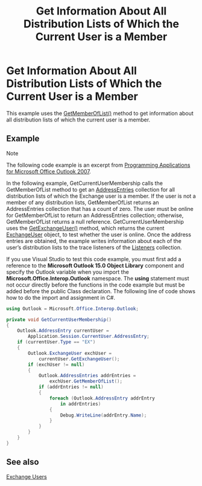 ﻿---
title: 'Get Information About All Distribution Lists of Which the Current User is a Member'
TOCTitle: 'Get Information About All Distribution Lists of Which the Current User is a Member'
ms:assetid: c5be6aa8-8d85-463e-a377-2a4d57e2106b
ms:mtpsurl: https://msdn.microsoft.com/en-us/library/Ff184638(v=office.15)
ms:contentKeyID: 55119836
ms.date: 07/24/2014
mtps_version: v=office.15


---

# Get Information About All Distribution Lists of Which the Current User is a Member

This example uses the [GetMemberOfList()](https://msdn.microsoft.com/en-us/library/bb623397\(v=office.15\)) method to get information about all distribution lists of which the current user is a member.

## Example

> [!NOTE] 
> The following code example is an excerpt from [Programming Applications for Microsoft Office Outlook 2007](https://www.amazon.com/gp/product/0735622493?ie=UTF8&tag=msmsdn-20&linkCode=as2&camp=1789&creative=9325&creativeASIN=0735622493).

In the following example, GetCurrentUserMembership calls the GetMemberOfList method to get an [AddressEntries](https://msdn.microsoft.com/en-us/library/bb647650\(v=office.15\)) collection for all distribution lists of which the Exchange user is a member. If the user is not a member of any distribution lists, GetMemberOfList returns an AddressEntries collection that has a count of zero. The user must be online for GetMemberOfList to return an AddressEntries collection; otherwise, GetMemberOfList returns a null reference. GetCurrentUserMembership uses the [GetExchangeUser()](https://msdn.microsoft.com/en-us/library/bb645260\(v=office.15\)) method, which returns the current [ExchangeUser](https://msdn.microsoft.com/en-us/library/bb609574\(v=office.15\)) object, to test whether the user is online. Once the address entries are obtained, the example writes information about each of the user’s distribution lists to the trace listeners of the [Listeners](http://msdn.microsoft.com/en-us/library/system.diagnostics.debug.listeners.aspx) collection.

If you use Visual Studio to test this code example, you must first add a reference to the **Microsoft Outlook 15.0 Object Library** component and specify the Outlook variable when you import the **Microsoft.Office.Interop.Outlook** namespace. The **using** statement must not occur directly before the functions in the code example but must be added before the public Class declaration. The following line of code shows how to do the import and assignment in C\#.

```csharp
using Outlook = Microsoft.Office.Interop.Outlook;
```

```csharp
private void GetCurrentUserMembership()
{
    Outlook.AddressEntry currentUser =
        Application.Session.CurrentUser.AddressEntry;
    if (currentUser.Type == "EX")
    {
        Outlook.ExchangeUser exchUser =
            currentUser.GetExchangeUser();
        if (exchUser != null)
        {
            Outlook.AddressEntries addrEntries =
                exchUser.GetMemberOfList();
            if (addrEntries != null)
            {
                foreach (Outlook.AddressEntry addrEntry
                    in addrEntries)
                {
                    Debug.WriteLine(addrEntry.Name);
                }
            }
        }
    }
}
```

## See also



[Exchange Users](exchange-users.md)

